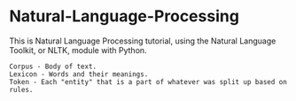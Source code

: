 # Natural-Language-Processing
This is Natural Language Processing tutorial, using the Natural Language Toolkit, or NLTK, module with Python.

    Corpus - Body of text. 
    Lexicon - Words and their meanings. 
    Token - Each "entity" that is a part of whatever was split up based on rules.

 
